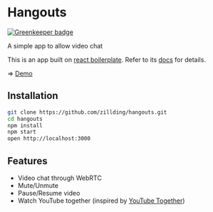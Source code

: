 # Hangouts

[![Greenkeeper badge](https://badges.greenkeeper.io/zillding/hangouts.svg)](https://greenkeeper.io/)

A simple app to allow video chat

This is an app built on [react boilerplate](http://reactboilerplate.com/). Refer to its [docs](https://github.com/mxstbr/react-boilerplate/tree/master/docs) for details.

=> [Demo](https://hangouts-zillding.herokuapp.com)

## Installation

```bash
git clone https://github.com/zillding/hangouts.git
cd hangouts
npm install
npm start
open http://localhost:3000
```

## Features

+ Video chat through WebRTC
+ Mute/Unmute
+ Pause/Resume video
+ Watch YouTube together (inspired by [YouTube Together](https://github.com/zillding/yt-together))
